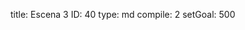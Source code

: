 title:          Escena 3
ID:             40
type:           md
compile:        2
setGoal:        500


